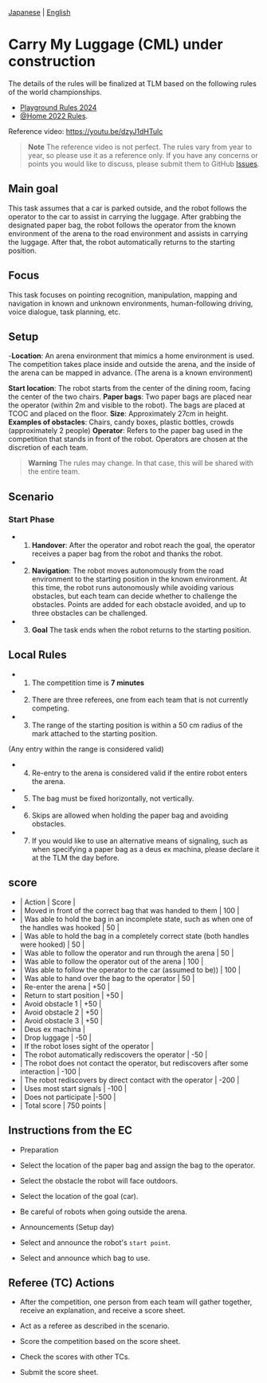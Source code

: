 [Japanese](./cml_ja.md) | [English](./cml_en.md)

# Carry My Luggage (CML) under construction
The details of the rules will be finalized at TLM based on the following rules of the world championships.
- [Playground Rules 2024](https://drive.google.com/file/d/1CIMQquIntiJZNT4Eg_rq3Nol-29BPBKL/view?usp=drive_link)
- [@Home 2022 Rules](https://drive.google.com/file/d/1yUZBFk4zBO_akltSCd_zbdAvzK5aLwzn/view?usp=drive_link).

Reference video: https://youtu.be/dzyJ1dHTulc

> **Note**
> The reference video is not perfect. The rules vary from year to year, so please use it as a reference only.
> If you have any concerns or points you would like to discuss, please submit them to GitHub [Issues](https://github.com/RoboCupAtHomeJP/Rule2023/issues).

## Main goal

This task assumes that a car is parked outside, and the robot follows the operator to the car to assist in carrying the luggage. After grabbing the designated paper bag, the robot follows the operator from the known environment of the arena to the road environment and assists in carrying the luggage. After that, the robot automatically returns to the starting position.

## Focus

This task focuses on pointing recognition, manipulation, mapping and navigation in known and unknown environments, human-following driving, voice dialogue, task planning, etc.

## Setup

-**Location**: An arena environment that mimics a home environment is used. The competition takes place inside and outside the arena, and the inside of the arena can be mapped in advance. (The arena is a known environment)

**Start location**: The robot starts from the center of the dining room, facing the center of the two chairs.
**Paper bags**: Two paper bags are placed near the operator (within 2m and visible to the robot). The bags are placed at TCOC and placed on the floor.
**Size**: Approximately 27cm in height.
**Examples of obstacles**: Chairs, candy boxes, plastic bottles, crowds (approximately 2 people)
**Operator**: Refers to the paper bag used in the competition that stands in front of the robot. Operators are chosen at the discretion of each team.

> **Warning**
> The rules may change. In that case, this will be shared with the entire team.

## Scenario

### Start Phase

- 1. **Handover**: After the operator and robot reach the goal, the operator receives a paper bag from the robot and thanks the robot.

- 2. **Navigation**: The robot moves autonomously from the road environment to the starting position in the known environment. At this time, the robot runs autonomously while avoiding various obstacles, but each team can decide whether to challenge the obstacles. Points are added for each obstacle avoided, and up to three obstacles can be challenged.

- 3. **Goal**
The task ends when the robot returns to the starting position.

## Local Rules
- 1. The competition time is **7 minutes**

- 2. There are three referees, one from each team that is not currently competing.

- 3. The range of the starting position is within a 50 cm radius of the mark attached to the starting position.

(Any entry within the range is considered valid)

- 4. Re-entry to the arena is considered valid if the entire robot enters the arena.
- 5. The bag must be fixed horizontally, not vertically.
- 6. Skips are allowed when holding the paper bag and avoiding obstacles.
- 7. If you would like to use an alternative means of signaling, such as when specifying a paper bag as a deus ex machina, please declare it at the TLM the day before.

## score

- | Action | Score |
- | Moved in front of the correct bag that was handed to them | 100 |
- | Was able to hold the bag in an incomplete state, such as when one of the handles was hooked | 50 |
- | Was able to hold the bag in a completely correct state (both handles were hooked) | 50 |
- | Was able to follow the operator and run through the arena | 50 |
- | Was able to follow the operator out of the arena | 100 |
- | Was able to follow the operator to the car (assumed to be)) | 100 |
- | Was able to hand over the bag to the operator | 50 |
- | Re-enter the arena | +50 |
- | Return to start position | +50 |
- | Avoid obstacle 1 | +50 |
- | Avoid obstacle 2 | +50 |
- | Avoid obstacle 3 | +50 |
- | Deus ex machina |
- | Drop luggage | -50 |
- | If the robot loses sight of the operator |
- | The robot automatically rediscovers the operator | -50 |
- | The robot does not contact the operator, but rediscovers after some interaction | -100 |
- | The robot rediscovers by direct contact with the operator | -200 |
- | Uses most start signals | -100 |
- | Does not participate |-500 |
- | Total score | 750 points |

## Instructions from the EC

- Preparation
- Select the location of the paper bag and assign the bag to the operator.
- Select the obstacle the robot will face outdoors.
- Select the location of the goal (car).
- Be careful of robots when going outside the arena.

- Announcements (Setup day)

- Select and announce the robot's `start point`.

- Select and announce which bag to use.

## Referee (TC) Actions

- After the competition, one person from each team will gather together, receive an explanation, and receive a score sheet.

- Act as a referee as described in the scenario.

- Score the competition based on the score sheet.

- Check the scores with other TCs.

- Submit the score sheet.
